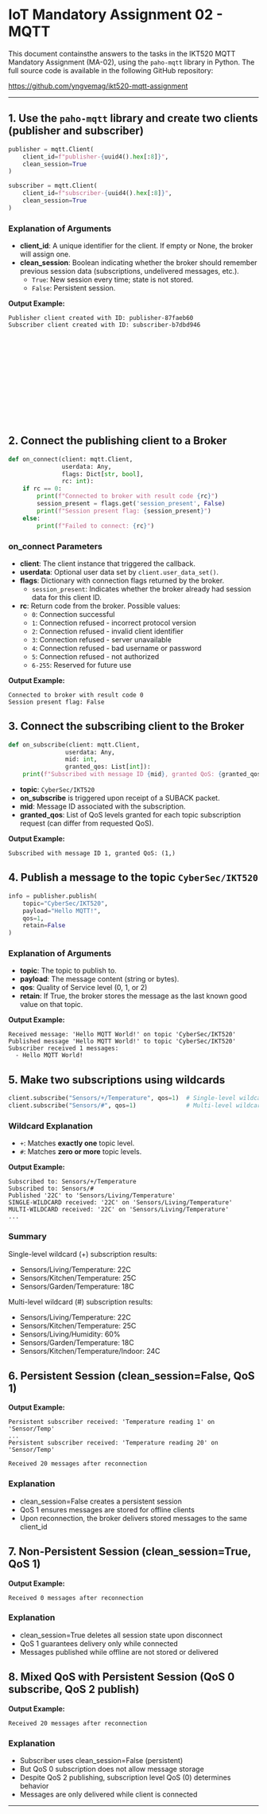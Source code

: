 # IoT Mandatory Assignment 02 - MQTT

This document containsthe answers to the tasks in the IKT520 MQTT Mandatory Assignment (MA-02), using the `paho-mqtt` library in Python. The full source code is available in the following GitHub repository:

<https://github.com/yngvemag/ikt520-mqtt-assignment>

---

## 1. Use the `paho-mqtt` library and create two clients (publisher and subscriber)

```python
publisher = mqtt.Client(
    client_id=f"publisher-{uuid4().hex[:8]}",
    clean_session=True
)

subscriber = mqtt.Client(
    client_id=f"subscriber-{uuid4().hex[:8]}",
    clean_session=True
)
```

### Explanation of Arguments

- **client_id**: A unique identifier for the client. If empty or None, the broker will assign one.
- **clean_session**: Boolean indicating whether the broker should remember previous session data (subscriptions, undelivered messages, etc.).
  - `True`: New session every time; state is not stored.
  - `False`: Persistent session.

**Output Example:**

```
Publisher client created with ID: publisher-87faeb60
Subscriber client created with ID: subscriber-b7dbd946
```
<br><br><br><br><br><br><br><br><br><br>

## 2. Connect the publishing client to a Broker

```python
def on_connect(client: mqtt.Client, 
               userdata: Any, 
               flags: Dict[str, bool], 
               rc: int):
    if rc == 0:
        print(f"Connected to broker with result code {rc}")
        session_present = flags.get('session_present', False)
        print(f"Session present flag: {session_present}")
    else:
        print(f"Failed to connect: {rc}")
```

### on_connect Parameters

- **client**: The client instance that triggered the callback.
- **userdata**: Optional user data set by `client.user_data_set()`.
- **flags**: Dictionary with connection flags returned by the broker.
  - `session_present`: Indicates whether the broker already had session data for this client ID.
- **rc**: Return code from the broker. Possible values:
  - `0`: Connection successful
  - `1`: Connection refused - incorrect protocol version
  - `2`: Connection refused - invalid client identifier
  - `3`: Connection refused - server unavailable
  - `4`: Connection refused - bad username or password
  - `5`: Connection refused - not authorized
  - `6-255`: Reserved for future use

**Output Example:**

```
Connected to broker with result code 0
Session present flag: False
```

## 3. Connect the subscribing client to the Broker

```python
def on_subscribe(client: mqtt.Client, 
                userdata: Any, 
                mid: int, 
                granted_qos: List[int]):
    print(f"Subscribed with message ID {mid}, granted QoS: {granted_qos}")
```

- **topic**: `CyberSec/IKT520`
- **on_subscribe** is triggered upon receipt of a SUBACK packet.
- **mid**: Message ID associated with the subscription.
- **granted_qos**: List of QoS levels granted for each topic subscription request (can differ from requested QoS).

**Output Example:**

```
Subscribed with message ID 1, granted QoS: (1,)
```

## 4. Publish a message to the topic `CyberSec/IKT520`

```python
info = publisher.publish(
    topic="CyberSec/IKT520",
    payload="Hello MQTT!",
    qos=1,
    retain=False
)
```

### Explanation of Arguments

- **topic**: The topic to publish to.
- **payload**: The message content (string or bytes).
- **qos**: Quality of Service level (0, 1, or 2)
- **retain**: If True, the broker stores the message as the last known good value on that topic.

**Output Example:**

```
Received message: 'Hello MQTT World!' on topic 'CyberSec/IKT520'
Published message 'Hello MQTT World!' to topic 'CyberSec/IKT520'
Subscriber received 1 messages:
  - Hello MQTT World!
```

## 5. Make two subscriptions using wildcards

```python
client.subscribe("Sensors/+/Temperature", qos=1)  # Single-level wildcard
client.subscribe("Sensors/#", qos=1)              # Multi-level wildcard
```

### Wildcard Explanation

- `+`: Matches **exactly one** topic level.
- `#`: Matches **zero or more** topic levels.

**Output Example:**

```
Subscribed to: Sensors/+/Temperature
Subscribed to: Sensors/#
Published '22C' to 'Sensors/Living/Temperature'
SINGLE-WILDCARD received: '22C' on 'Sensors/Living/Temperature'
MULTI-WILDCARD received: '22C' on 'Sensors/Living/Temperature'
...
```

### Summary

Single-level wildcard (+) subscription results:

- Sensors/Living/Temperature: 22C
- Sensors/Kitchen/Temperature: 25C
- Sensors/Garden/Temperature: 18C

Multi-level wildcard (#) subscription results:

- Sensors/Living/Temperature: 22C
- Sensors/Kitchen/Temperature: 25C
- Sensors/Living/Humidity: 60%
- Sensors/Garden/Temperature: 18C
- Sensors/Kitchen/Temperature/Indoor: 24C

## 6. Persistent Session (clean_session=False, QoS 1)

**Output Example:**

```
Persistent subscriber received: 'Temperature reading 1' on 'Sensor/Temp'
...
Persistent subscriber received: 'Temperature reading 20' on 'Sensor/Temp'

Received 20 messages after reconnection
```

### Explanation

- clean_session=False creates a persistent session
- QoS 1 ensures messages are stored for offline clients
- Upon reconnection, the broker delivers stored messages to the same client_id

## 7. Non-Persistent Session (clean_session=True, QoS 1)

**Output Example:**

```
Received 0 messages after reconnection
```

### Explanation

- clean_session=True deletes all session state upon disconnect
- QoS 1 guarantees delivery only while connected
- Messages published while offline are not stored or delivered

## 8. Mixed QoS with Persistent Session (QoS 0 subscribe, QoS 2 publish)

**Output Example:**

```
Received 20 messages after reconnection
```

### Explanation

- Subscriber uses clean_session=False (persistent)
- But QoS 0 subscription does not allow message storage
- Despite QoS 2 publishing, subscription level QoS (0) determines behavior
- Messages are only delivered while client is connected

---
